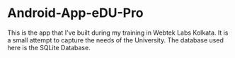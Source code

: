 # Android-App-eDU-Pro
This is the app that I've built during my training in Webtek Labs Kolkata. It is a small attempt to capture the needs of the University. The database used here is the SQLite Database.
